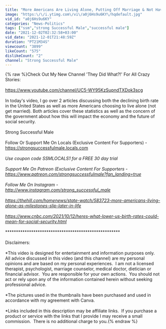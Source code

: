 ```yaml
---
title: "More Americans Are Living Alone, Putting Off Marriage & Not Having Children (& The Govt Is Worried)"
image: "https:\/\/i.ytimg.com\/vi\/a0j6Hs9u6KY\/hqdefault.jpg"
vid_id: "a0j6Hs9u6KY"
categories: "News-Politics"
tags: ["ssm","strong Successful Male","successful male"]
date: "2021-12-02T02:32:58+03:00"
vid_date: "2021-12-01T21:48:59Z"
duration: "PT21M34S"
viewcount: "3899"
likeCount: "575"
dislikeCount: "2"
channel: "Strong Successful Male"
---
```

{% raw %}Check Out My New Channel 'They Did What?!' For All Crazy Stories:<br /><br /><a rel="nofollow" target="blank" href="https://www.youtube.com/channel/UC5-WY95KzSupndTXDok3scg">https://www.youtube.com/channel/UC5-WY95KzSupndTXDok3scg</a><br /><br />In today's video, I go over 2 articles discussing both the declining birth rate in the United States as well as more Americans choosing to live alone (not get married).  Both articles cover these statistics as well as the concern of the government about how this will impact the economy and the future of social security. <br /><br />Strong Successful Male<br /><br />Follow Or Support Me On Locals (Exclusive Content For Supporters) - <br /><a rel="nofollow" target="blank" href="https://strongsuccessfulmale.locals.com">https://strongsuccessfulmale.locals.com</a><br /><br />*Use coupon code SSMLOCALS1 for a FREE 30 day trial<br /><br />Support Me On Patreon (Exclusive Content For Supporters -<br /><a rel="nofollow" target="blank" href="https://www.patreon.com/strongsuccessfulmale?fan_landing=true">https://www.patreon.com/strongsuccessfulmale?fan_landing=true</a><br /><br />Follow Me On Instagram -  <br /><a rel="nofollow" target="blank" href="http://www.instagram.com/strong_successful_male">http://www.instagram.com/strong_successful_male</a><br /><br /><a rel="nofollow" target="blank" href="https://thehill.com/homenews/state-watch/583723-more-americans-living-alone-as-milestones-slip-later-in-life">https://thehill.com/homenews/state-watch/583723-more-americans-living-alone-as-milestones-slip-later-in-life</a><br /><br /><a rel="nofollow" target="blank" href="https://www.cnbc.com/2021/10/12/heres-what-lower-us-birth-rates-could-mean-for-social-security.html">https://www.cnbc.com/2021/10/12/heres-what-lower-us-birth-rates-could-mean-for-social-security.html</a><br /><br />******************************************************<br /><br />Disclaimers:<br /><br />*This video is designed for entertainment and information purposes only.  All advice discussed in this video (and this channel) are my personal opinions and are based on my personal experiences.  I am not a licensed therapist, psychologist, marriage counselor, medical doctor, dietician or financial advisor.  You are responsible for your own actions.  You should not act or rely upon any of the information contained herein without seeking professional advice.<br /><br />*The pictures used in the thumbnails have been purchased and used in accordance with my agreement with Canva.<br /><br />*Links included in this description may be affiliate links.  If you purchase a product or service with the links that I provide I may receive a small commission.  There is no additional charge to you.{% endraw %}
